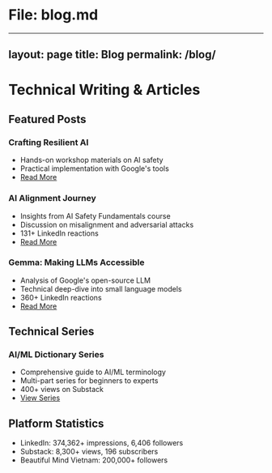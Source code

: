 # File: blog.md
---
layout: page
title: Blog
permalink: /blog/
---

# Technical Writing & Articles

## Featured Posts

### Crafting Resilient AI
- Hands-on workshop materials on AI safety
- Practical implementation with Google's tools
- [Read More](https://neuropurrfectai.substack.com/p/crafting-resilient-ai-a-hands-on)

### AI Alignment Journey
- Insights from AI Safety Fundamentals course
- Discussion on misalignment and adversarial attacks
- 131+ LinkedIn reactions
- [Read More](https://neuropurrfectai.substack.com/p/navigating-the-complexities-of-ai)

### Gemma: Making LLMs Accessible
- Analysis of Google's open-source LLM
- Technical deep-dive into small language models
- 360+ LinkedIn reactions
- [Read More](https://neuropurrfectai.substack.com/p/gemma-geminis-open-source-twin-and)

## Technical Series

### AI/ML Dictionary Series
- Comprehensive guide to AI/ML terminology
- Multi-part series for beginners to experts
- 400+ views on Substack
- [View Series](https://neuropurrfectai.substack.com/p/dictionary-of-basic-and-popular-terms)

## Platform Statistics
- LinkedIn: 374,362+ impressions, 6,406 followers
- Substack: 8,300+ views, 196 subscribers
- Beautiful Mind Vietnam: 200,000+ followers

